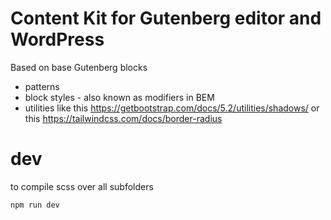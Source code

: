 # Content Kit for Gutenberg editor and WordPress

Based on base Gutenberg blocks

- patterns
- block styles - also known as modifiers in BEM
- utilities like this https://getbootstrap.com/docs/5.2/utilities/shadows/ or this https://tailwindcss.com/docs/border-radius

# dev
to compile scss over all subfolders
```
npm run dev 
```
